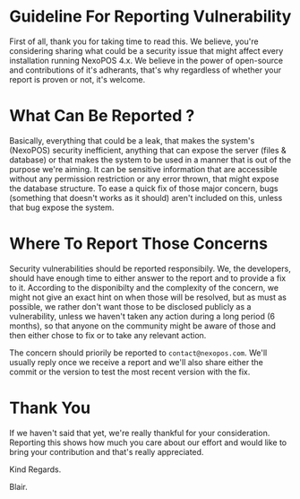 # Guideline For Reporting Vulnerability
First of all, thank you for taking time to read this. We believe, you're considering sharing what could be a security issue that might affect every installation running NexoPOS 4.x. 
We believe in the power of open-source and contributions of it's adherants, that's why regardless of whether your report is proven or not, it's welcome.

# What Can Be Reported ?
Basically, everything that could be a leak, that makes the system's (NexoPOS) security inefficient, anything that can expose the server (files & database) or that makes the system to be used in a manner that is out of the purpose we're aiming. 
It can be sensitive information that are accessible without any permission restriction or any error thrown, that might expose the database structure. To ease a quick fix of those major concern, bugs (something that doesn't works as it should)
aren't included on this, unless that bug expose the system.

# Where To Report Those Concerns
Security vulnerabilities should be reported responsibily. We, the developers, should have enough time to either answer to the report and to provide a fix to it. According to the disponibilty and the complexity of the concern,
we might not give an exact hint on when those will be resolved, but as must as possible, we rather don't want those to be disclosed publicly as a vulnerability, unless we haven't taken any action
during a long period (6 months), so that anyone on the community might be aware of those and then either chose to fix or to take any relevant action.

The concern should priorily be reported to `contact@nexopos.com`. We'll usually reply once we receive a report and we'll also share either the commit or the version to test the most recent version with the fix.

# Thank You
If we haven't said that yet, we're really thankful for your consideration. Reporting this shows how much you care about our effort and would like to bring your contribution and that's really appreciated.

Kind Regards.

Blair.

